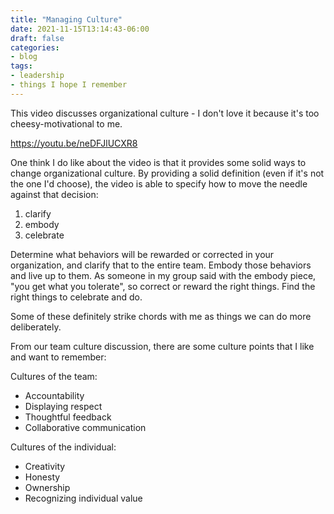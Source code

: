 ```yaml
---
title: "Managing Culture"
date: 2021-11-15T13:14:43-06:00
draft: false
categories:
- blog
tags:
- leadership
- things I hope I remember
---
```


This video discusses organizational culture - I don't love it because it's too cheesy-motivational to me.

https://youtu.be/neDFJlUCXR8

One think I do like about the video is that it provides some solid ways to change organizational culture.  By providing a solid definition (even if it's not the one I'd choose), the video is able to specify how to move the needle against that decision:

1. clarify
2. embody
3. celebrate

Determine what behaviors will be rewarded or corrected in your organization, and clarify that to the entire team.  Embody those behaviors and live up to them.  As someone in my group said with the embody piece, "you get what you tolerate", so correct or reward the right things.  Find the right things to celebrate and do.

Some of these definitely strike chords with me as things we can do more deliberately.

From our team culture discussion, there are some culture points that I like and want to remember:

Cultures of the team:

* Accountability
* Displaying respect
* Thoughtful feedback
* Collaborative communication

Cultures of the individual:

* Creativity
* Honesty
* Ownership
* Recognizing individual value
